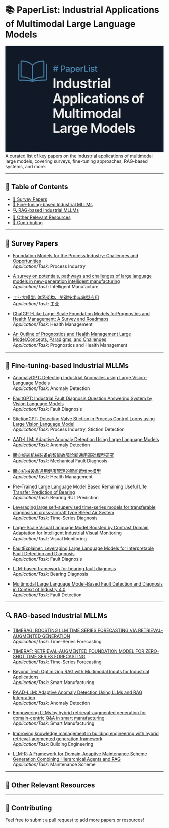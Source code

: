 # 📚 PaperList: Industrial Applications of Multimodal Large  Language Models

![Banner](cover.png)
A curated list of key papers on the industrial applications of multimodal large models, covering surveys, fine-tuning approaches, RAG-based systems, and more.

---

## 📑 Table of Contents

- [📖 Survey Papers](#-survey-papers)
- [🔧 Fine-tuning-based Industrial MLLMs](#-fine-tuning-based-industrial-mllms)
- [🔍 RAG-based Industrial MLLMs](#-rag-based-industrial-mllms)
- [📌 Other Relevant Resources](#-other-relevant-resources)
- [🤝 Contributing](#-contributing)

---

## 📖 Survey Papers

- [Foundation Models for the Process Industry: Challenges and Opportunities]()  
  *Application/Task*: Process Industry

- [A survey on potentials, pathways and challenges of large language models in new-generation intelligent manufacturing]()  
  *Application/Task*: Intelligent Manufacture

- [工业大模型: 体系架构、关键技术与典型应用]()  
  *Application/Task*: 工业
  
- [ChatGPT-Like Large-Scale Foundation Models forPrognostics and Health Management: A Survey and Roadmaps]()  
  *Application/Task*: Health Management

- [An Outline of Prognostics and Health Management Large Model:Concepts, Paradigms, and Challenges]()  
  *Application/Task*: Prognostics and Health Management
---

## 🔧 Fine-tuning-based Industrial MLLMs

- [AnomalyGPT: Detecting Industrial Anomalies using Large Vision-Language Models]()  
  *Application/Task*: Anomaly Detection

- [FaultGPT: Industrial Fault Diagnosis Question Answering System by Vision Language Models]()  
  *Application/Task*: Fault Diagnosis

- [StictionGPT: Detecting Valve Stiction in Process Control Loops using Large Vision Language Model](https://dx.doi.org/10.2139/ssrn.5265092)  
  *Application/Task*: Process Industry, Stiction Detection

- [AAD-LLM: Adaptive Anomaly Detection Using Large Language Models]()  
  *Application/Task*: Anomaly Detection

- [面向旋转机械装备的智能故障诊断通用基础模型研究]()  
  *Application/Task*: Mechanical Fault Diagnosis

- [面向机械设备通用健康管理的智能运维大模型]()  
  *Application/Task*: Health Management
  
- [Pre-Trained Large Language Model Based Remaining Useful Life Transfer Prediction of Bearing]()  
  *Application/Task*: Bearing RUL Prediction

- [Leveraging large self-supervised time-series models for transferable diagnosis in cross-aircraft type Bleed Air System]()  
  *Application/Task*: Time-Series Diagnosis

- [Large-Scale Visual Language Model Boosted by Contrast Domain Adaptation for Intelligent Industrial Visual Monitoring]()  
  *Application/Task*: Visual Monitoring

- [FaultExplainer: Leveraging Large Language Models for Interpretable Fault Detection and Diagnosis]()  
  *Application/Task*: Fault Diagnosis

- [LLM-based framework for bearing fault diagnosis]()  
  *Application/Task*: Bearing Diagnosis


- [Multimodal Large Language Model-Based Fault Detection and Diagnosis in Context of Industry 4.0]()  
  *Application/Task*: Fault Detection
---

## 🔍 RAG-based Industrial MLLMs

- [TIMERAG: BOOSTING LLM TIME SERIES FORECASTING VIA RETRIEVAL-AUGMENTED GENERATION]()  
  *Application/Task*: Time-Series Forecasting

- [TIMERAF: RETRIEVAL-AUGMENTED FOUNDATION MODEL FOR ZERO-SHOT TIME SERIES FORECASTING]()  
  *Application/Task*: Time-Series Forecasting

- [Beyond Text: Optimizing RAG with Multimodal Inputs for Industrial Applications]()  
  *Application/Task*: Smart Manufacturing

- [RAAD-LLM: Adaptive Anomaly Detection Using LLMs and RAG Integration]()  
  *Application/Task*: Anomaly Detection
  
- [Empowering LLMs by hybrid retrieval-augmented generation for domain-centric Q&A in smart manufacturing]()  
  *Application/Task*: Smart Manufacturing

- [Improving knowledge management in building engineering with hybrid retrieval-augmented generation framework]()  
  *Application/Task*: Building Engineering

- [LLM-R: A Framework for Domain-Adaptive Maintenance Scheme Generation Combining Hierarchical Agents and RAG]()  
  *Application/Task*: Maintenance Scheme




---

## 📌 Other Relevant Resources



---

## 🤝 Contributing

Feel free to submit a pull request to add more papers or resources!


